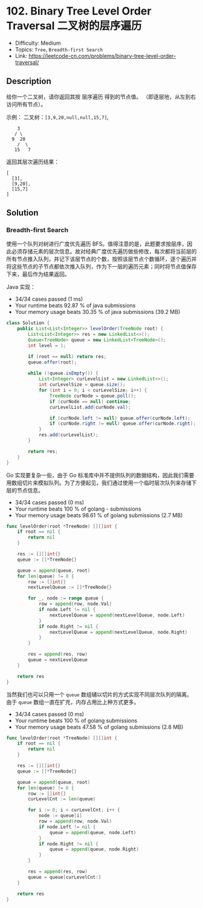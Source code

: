 # 102. Binary Tree Level Order Traversal 二叉树的层序遍历

- Difficulty: Medium
- Topics: `Tree`, `Breadth-first Search`
- Link: https://leetcode-cn.com/problems/binary-tree-level-order-traversal/

## Description

给你一个二叉树，请你返回其按 层序遍历 得到的节点值。 （即逐层地，从左到右访问所有节点）。

示例：
二叉树：`[3,9,20,null,null,15,7]`,
```
    3
   / \
  9  20
    /  \
   15   7
```
返回其层次遍历结果：
```
[
  [3],
  [9,20],
  [15,7]
]
```

## Solution

### Breadth-first Search

使用一个队列对树进行广度优先遍历 BFS。值得注意的是，此题要求按层序，因此必须存储元素的层次信息。故对经典广度优先遍历做些修改，每次都将当前层的所有节点推入队列，并记下该层节点的个数，按照该层节点个数循环，逐个遍历并将这些节点的子节点都依次推入队列，作为下一层的遍历元素；同时将节点值保存下来，最后作为结果返回。

Java 实现：

- 34/34 cases passed (1 ms)
- Your runtime beats 92.87 % of java submissions
- Your memory usage beats 30.35 % of java submissions (39.2 MB)

```java
class Solution {
    public List<List<Integer>> levelOrder(TreeNode root) {
        List<List<Integer>> res = new LinkedList<>();
        Queue<TreeNode> queue = new LinkedList<TreeNode>();
        int level = 1;

        if (root == null) return res;
        queue.offer(root);
        
        while (!queue.isEmpty()) {
            List<Integer> curLevelList = new LinkedList<>();
            int curLevelSize = queue.size();
            for (int i = 0; i < curLevelSize; i++) {
                TreeNode curNode = queue.poll();
                if (curNode == null) continue;
                curLevelList.add(curNode.val);

                if (curNode.left != null) queue.offer(curNode.left);
                if (curNode.right != null) queue.offer(curNode.right);
            }
            res.add(curLevelList);
        }

        return res;
    }
}
```


Go 实现要复杂一些，由于 Go 标准库中并不提供队列的数据结构，因此我们需要用数组切片来模拟队列。为了方便起见，我们通过使用一个临时层次队列来存储下层的节点信息。

- 34/34 cases passed (0 ms)
- Your runtime beats 100 % of golang - submissions
- Your memory usage beats 98.61 % of golang submissions (2.7 MB)

```go
func levelOrder(root *TreeNode) [][]int {
	if root == nil {
		return nil
	}

	res := [][]int{}
	queue := []*TreeNode{}

	queue = append(queue, root)
	for len(queue) != 0 {
		row := []int{}
		nextLevelQueue := []*TreeNode{}

		for _, node := range queue {
			row = append(row, node.Val)
			if node.Left != nil {
				nextLevelQueue = append(nextLevelQueue, node.Left)
			}
			if node.Right != nil {
				nextLevelQueue = append(nextLevelQueue, node.Right)
			}
		}

		res = append(res, row)
		queue = nextLevelQueue
	}

	return res
}
```

当然我们也可以只用一个 `queue` 数组辅以切片的方式实现不同层次队列的隔离。由于 `queue` 数组一直在扩充，内存占用比上种方式更多。

- 34/34 cases passed (0 ms)
- Your runtime beats 100 % of golang submissions
- Your memory usage beats 47.58 % of golang submissions (2.8 MB)

```go
func levelOrder(root *TreeNode) [][]int {
	if root == nil {
		return nil
	}

	res := [][]int{}
	queue := []*TreeNode{}

	queue = append(queue, root)
	for len(queue) != 0 {
		row := []int{}
		curLevelCnt := len(queue)

		for i := 0; i < curLevelCnt; i++ {
			node := queue[i]
			row = append(row, node.Val)
			if node.Left != nil {
				queue = append(queue, node.Left)
			}
			if node.Right != nil {
				queue = append(queue, node.Right)
			}
		}

		res = append(res, row)
		queue = queue[curLevelCnt:]
	}

	return res
}
```